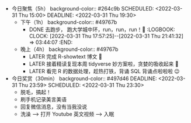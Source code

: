 - 今日聚焦（5h）
  background-color:: #264c9b
  SCHEDULED: <2022-03-31 Thu 15:00>
  DEADLINE: <2022-03-31 Thu 19:30>
	- 下午（1h）
	  background-color:: #49767b
		- DONE 去跑步， 跑大学城中环，run，run，run！🏃‍
		  :LOGBOOK:
		  CLOCK: [2022-03-31 Thu 17:57:25]--[2022-03-31 Thu 21:41:32] =>  03:44:07
		  :END:
	- 晚上（4h）
	  background-color:: #49767b
		- LATER 完成 R-showtext 博文 📃
		- LATER 接着精读复现本周 tidyverse 妙方案啦，贪婪的吸收起来 🤗
		- LATER 看完 R 的数据处理，趁热打铁，背诵 SQL 背诵点啦啦啦 😉
- 今日奖赏（30min）
  background-color:: #497d46
  DEADLINE: <2022-03-31 Thu 23:59>
  SCHEDULED: <2022-03-31 Thu 23:30>
	- 脱毛，搞起！
	- 刷手机记录美言美语
	- 回复微信消息，没有当我没说
	- 洗澡 --> 打开 Youtube 英文视频 --> 入眠